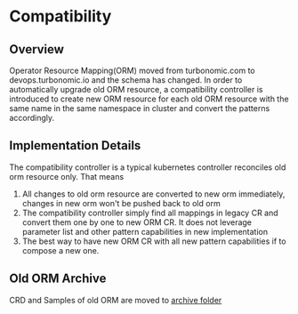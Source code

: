 # Compatibility

## Overview

Operator Resource Mapping(ORM) moved from turbonomic.com to devops.turbonomic.io and the schema has changed. In order to automatically upgrade old ORM resource, a compatibility controller is introduced to create new ORM resource for each old ORM resource with the same name in the same namespace in cluster and convert the patterns accordingly.

## Implementation Details

The compatibility controller is a typical kubernetes controller reconciles old orm resource only. That means

1. All changes to old orm resource are converted to new orm immediately, changes in new orm won't be pushed back to old orm
2. The compatibility controller simply find all mappings in legacy CR and convert them one by one to new ORM CR. It does not leverage parameter list and other pattern capabilities in new implementation
3. The best way to have new ORM CR with all new pattern capabilities if to compose a new one.

## Old ORM Archive

CRD and Samples of old ORM are moved to [archive folder](../archive/)
